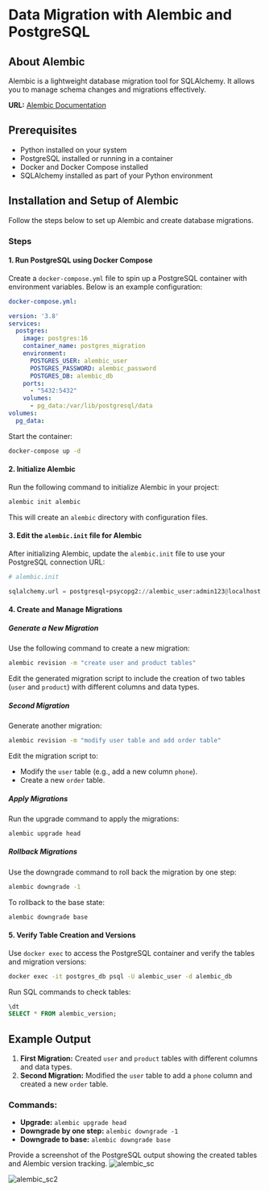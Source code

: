 # Data Migration with Alembic and PostgreSQL

## About Alembic
Alembic is a lightweight database migration tool for SQLAlchemy. It allows you to manage schema changes and migrations effectively.

**URL:** [Alembic Documentation](https://alembic.sqlalchemy.org/en/latest/)

## Prerequisites
- Python installed on your system
- PostgreSQL installed or running in a container
- Docker and Docker Compose installed
- SQLAlchemy installed as part of your Python environment

## Installation and Setup of Alembic
Follow the steps below to set up Alembic and create database migrations.

### Steps

#### 1. Run PostgreSQL using Docker Compose
Create a `docker-compose.yml` file to spin up a PostgreSQL container with environment variables. Below is an example configuration:

```yaml
docker-compose.yml:

version: '3.8'
services:
  postgres:
    image: postgres:16
    container_name: postgres_migration
    environment:
      POSTGRES_USER: alembic_user
      POSTGRES_PASSWORD: alembic_password
      POSTGRES_DB: alembic_db
    ports:
      - "5432:5432"
    volumes:
      - pg_data:/var/lib/postgresql/data
volumes:
  pg_data:
```

Start the container:
```bash
docker-compose up -d
```

#### 2. Initialize Alembic
Run the following command to initialize Alembic in your project:

```bash
alembic init alembic
```
This will create an `alembic` directory with configuration files.

#### 3. Edit the `alembic.init` file for Alembic
After initializing Alembic, update the `alembic.init` file to use your PostgreSQL connection URL:

```python
# alembic.init

sqlalchemy.url = postgresql+psycopg2://alembic_user:admin123@localhost:5432/alembic_db
```

#### 4. Create and Manage Migrations

##### Generate a New Migration
Use the following command to create a new migration:
```bash
alembic revision -m "create user and product tables"
```

Edit the generated migration script to include the creation of two tables (`user` and `product`) with different columns and data types.

##### Second Migration
Generate another migration:
```bash
alembic revision -m "modify user table and add order table"
```

Edit the migration script to:
- Modify the `user` table (e.g., add a new column `phone`).
- Create a new `order` table.

##### Apply Migrations
Run the upgrade command to apply the migrations:
```bash
alembic upgrade head
```

##### Rollback Migrations
Use the downgrade command to roll back the migration by one step:
```bash
alembic downgrade -1
```

To rollback to the base state:
```bash
alembic downgrade base
```

#### 5. Verify Table Creation and Versions
Use `docker exec` to access the PostgreSQL container and verify the tables and migration versions:

```bash
docker exec -it postgres_db psql -U alembic_user -d alembic_db
```

Run SQL commands to check tables:
```sql
\dt
SELECT * FROM alembic_version;
```

## Example Output
1. **First Migration:** Created `user` and `product` tables with different columns and data types.
2. **Second Migration:** Modified the `user` table to add a `phone` column and created a new `order` table.

### Commands:
- **Upgrade:** `alembic upgrade head`
- **Downgrade by one step:** `alembic downgrade -1`
- **Downgrade to base:** `alembic downgrade base`

Provide a screenshot of the PostgreSQL output showing the created tables and Alembic version tracking.
![alembic_sc](https://github.com/user-attachments/assets/192a9ed8-7c2d-4cef-9ef5-7fddde94e4b2)

![alembic_sc2](https://github.com/user-attachments/assets/9aeee965-2eb5-4110-8bf8-b7d561114dc9)
